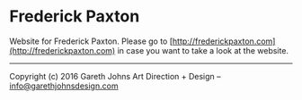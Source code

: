 # Frederick Paxton

Website for Frederick Paxton. Please go to [http://frederickpaxton.com](http://frederickpaxton.com) in case you want to take a look at the website.

* * *

Copyright (c) 2016 Gareth Johns Art Direction + Design – info@garethjohnsdesign.com